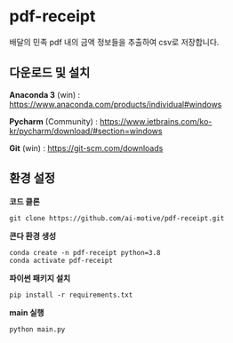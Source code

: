 # pdf-receipt
배달의 민족 pdf 내의 금액 정보들을 추출하여 csv로 저장합니다.

## 다운로드 및 설치
**Anaconda 3** (win)   : https://www.anaconda.com/products/individual#windows

**Pycharm** (Community) : https://www.jetbrains.com/ko-kr/pycharm/download/#section=windows

**Git** (win) : https://git-scm.com/downloads


## 환경 설정
**코드 클론**
```
git clone https://github.com/ai-motive/pdf-receipt.git
```

**콘다 환경 생성**
```
conda create -n pdf-receipt python=3.8
conda activate pdf-receipt
```

**파이썬 패키지 설치**
```
pip install -r requirements.txt
```

**main 실행**
```
python main.py
```
